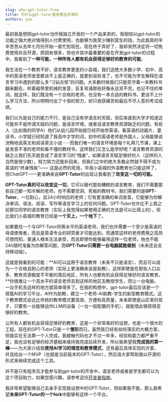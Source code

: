 ```yaml
---
slug: why-gpt-tutor-free
title: 为什么gpt-tutor是免费且开源的
authors: yao
---
```



最初我是想把gpt-tutor当作我独立开发的一个产品来卖的，我相信以gpt-tutor的功能之强大绝对值得别人付费使用，也能够为我至少赚到营生的钱，为此我真的辛辛苦苦从去年七月份开始一直忙到现在。现在终于弄好了，我却突然决定将一切免费使用并且开源，原因有很多，但也许其中最重要的是在开发gpt-tutor的过程中，我看到了**一种可能，一种所有人都有机会获得足够好的教育的可能**。

我生活在一个教育不好，语言教育更差的小县城，我们这绝大多数小学、初中、高中的英语老师发音都谈不上是正确的，就更别说标准了，也不可能为学生解释在语言学习中遇到的那么多“刁钻古怪”的问题。大多数时候我们只能死守着一本教科书翻来翻去，听着磁带里机械的发音，反复背诵那些好像永远背不完，也记不住的单词。就这样，我们既没有一个合格的老师，也没有一本合适的教科书，更谈不上什么学习方法，所以明明付出了十倍的努力，却只收获痛苦和最后不尽人意的考试成绩。

我们以为是自己的能力不行，是自己没有学语言的天赋，但后来直到大学才知道这可能并不是所谓天赋的问题，是语言环境，或者说语言教育资源缺乏的问题。有些人（比如我的同学A）他们从幼儿园开始就已经开始学英语，看英语的动画片、童话书，小学就已经知道了我高中才学的词，初中的英语老师是外国人，父母能够说流畅地说英文和阅读英文小说······而我们唯一的语言环境是每个礼拜几节课，课上是发音不准的老师和看不懂的教材书，这样我们又怎么能学好呢？语言教育资源的缺乏让我们先天就变成了语言学习的“残废”，如果语言天赋足够好的人（这样的人当然是很少数），努力努力还能补回来，但我们之中的绝大多数必然就不得不成为英语的“终身残疾”—— 这是必然的死局，毕竟小县城的外语教育也只能这样了，但ChatGPT——更准确来说**GPT-Tutor**的出现让我看到了**改变这一切的可能。**

**GPT-Tutor真的可以改变这一切**。它可以替代那些糟糕的语言教育，我们不需要那些自己都一知半解的老师，也不需要空洞、死板的教材书，我们需要的是**GPT-Tutor**，一位耐心，且24小时响应的老师；它有更准确的单词发音，它能够为你解决单词、语法、阅读、写作等语言学习上的任何问题。GPT-Tutor也许比不上我之前那位同学的语言教育（实际上我觉得如果使用正确的方法是可以比得上的），但比我们小县城的教育已经是**一个天上，一个地下**了。

如果要找一个与GPT-Tutor同等水平的英语老师，我们也许需要一个至少是英语的母语使用者，而且是英语专业的研究者才可能达到，而通常这样的老师费用之高昂可想而知，普通人根本无法承受，而且即使你能够雇用这样一位老师，他也不能24h随时准备为你解答问题，而**GPT-Tutor只需要一台电脑就能做到**（未来还会支持移动端）。


这就是我看到的可能：**AI可以运用于语言教育（未来不只是语言），而且可以成为一个合格且耐心的老师（实际上更准确来说是助教），这样即使是在那些人口众多、教育资源极度不平衡的落后地区，所有人也都有机会获得足够好的语言教育。**你很难让一个高水平的语言老师去到这样的地区去教授学生，而让一台电脑，一台手机去这样的地方就简单得多了。在我的构想中，gpt-tutor最后应该是一个搭载AI的学习平台，AI作为助教，建立一个老师-AI助教-学生的新型教育模式。这个教育模式会远比传统的教育模式要高效、方便和高质量，未来即使是山区里的孩子，只要有一台能够运作LLM的设备（一台一般配置的手机），就能借此够获得足够好的教育。

让所有人都有机会获得足够好的教育，这是一个非常美好的设想，也是一个很大的工程，现在的GPT-Tutor只是一个**雏形**而已。虽然我已经有如何落实的大概方案，但我实在无法靠一个人完成，我接触代码也才不过一年多，经验和能力都严重不足，我也没有足够的经济基础来维持我完成后续开发，所以我希望我**完成我的第一棒**——为大家介绍我**使用AI学习的理念和教育模式**，还有最后具体实现的方案，并且给出一个MVP（也就是当前版本的GPT-Tutor），然后请大家帮助我以开源的形式来继续完成这个工具。

并不是只有程序员才能参与到gpt-tutor的开发中，语言老师或者是学生都可以为这个项目助力，如果您感兴趣，请参考这份[开发者指南](../blog/guidefordeveloper.md)。

我非常希望能够自己去亲手实现我设想中的GPT-Tutor，但如果我不能，那么我希望**未来GPT-Tutor的一个fork**中能够有这样一个平台。


